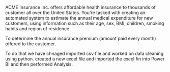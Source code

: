 ACME Insurance Inc. offers affordable health insurance to thousands of customer all over the United States. You're tasked with creating an automated system to estimate the annual medical expenditure for new customers, using information such as their age, sex, BMI, children, smoking habits and region of residence.

To determine the annual insurance premium (amount paid every month) offered to the customer.

To do that we have chnaged imported csv file and worked on data cleaning using python.
created a new excel file and imported the excel fin into Power BI and then performed Analysis.
